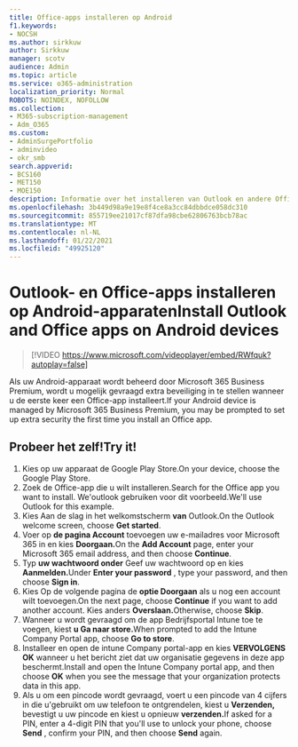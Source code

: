 ```yaml
---
title: Office-apps installeren op Android
f1.keywords:
- NOCSH
ms.author: sirkkuw
author: Sirkkuw
manager: scotv
audience: Admin
ms.topic: article
ms.service: o365-administration
localization_priority: Normal
ROBOTS: NOINDEX, NOFOLLOW
ms.collection:
- M365-subscription-management
- Adm_O365
ms.custom:
- AdminSurgePortfolio
- adminvideo
- okr_smb
search.appverid:
- BCS160
- MET150
- MOE150
description: Informatie over het installeren van Outlook en andere Office-apps op Android-apparaten.
ms.openlocfilehash: 3b449d98a9e19e8f4ce8a3cc84dbbdce058dc310
ms.sourcegitcommit: 855719ee21017cf87dfa98cbe62806763bcb78ac
ms.translationtype: MT
ms.contentlocale: nl-NL
ms.lasthandoff: 01/22/2021
ms.locfileid: "49925120"
---
```

# <a name="install-outlook-and-office-apps-on-android-devices"></a><span data-ttu-id="4dbb3-103">Outlook- en Office-apps installeren op Android-apparaten</span><span class="sxs-lookup"><span data-stu-id="4dbb3-103">Install Outlook and Office apps on Android devices</span></span>

> [!VIDEO https://www.microsoft.com/videoplayer/embed/RWfquk?autoplay=false]

<span data-ttu-id="4dbb3-104">Als uw Android-apparaat wordt beheerd door Microsoft 365 Business Premium, wordt u mogelijk gevraagd extra beveiliging in te stellen wanneer u de eerste keer een Office-app installeert.</span><span class="sxs-lookup"><span data-stu-id="4dbb3-104">If your Android device is managed by Microsoft 365 Business Premium, you may be prompted to set up extra security the first time you install an Office app.</span></span> 

## <a name="try-it"></a><span data-ttu-id="4dbb3-105">Probeer het zelf!</span><span class="sxs-lookup"><span data-stu-id="4dbb3-105">Try it!</span></span>

1. <span data-ttu-id="4dbb3-106">Kies op uw apparaat de Google Play Store.</span><span class="sxs-lookup"><span data-stu-id="4dbb3-106">On your device, choose the Google Play Store.</span></span>
2. <span data-ttu-id="4dbb3-107">Zoek de Office-app die u wilt installeren.</span><span class="sxs-lookup"><span data-stu-id="4dbb3-107">Search for the Office app you want to install.</span></span> <span data-ttu-id="4dbb3-108">We&#39;outlook gebruiken voor dit voorbeeld.</span><span class="sxs-lookup"><span data-stu-id="4dbb3-108">We&#39;ll use Outlook for this example.</span></span>
3. <span data-ttu-id="4dbb3-109">Kies Aan de slag in het welkomstscherm  **van** Outlook.</span><span class="sxs-lookup"><span data-stu-id="4dbb3-109">On the Outlook welcome screen, choose  **Get started**.</span></span>
4. <span data-ttu-id="4dbb3-110">Voer op **de pagina Account** toevoegen uw e-mailadres voor Microsoft 365 in en kies **Doorgaan.**</span><span class="sxs-lookup"><span data-stu-id="4dbb3-110">On the  **Add Account**  page, enter your Microsoft 365 email address, and then choose  **Continue**.</span></span>
5. <span data-ttu-id="4dbb3-111">Typ **uw wachtwoord onder** Geef uw wachtwoord op en kies **Aanmelden.**</span><span class="sxs-lookup"><span data-stu-id="4dbb3-111">Under  **Enter your password** , type your password, and then choose  **Sign in**.</span></span>
6. <span data-ttu-id="4dbb3-112">Kies Op de volgende pagina de  **optie Doorgaan**  als u nog een account wilt toevoegen.</span><span class="sxs-lookup"><span data-stu-id="4dbb3-112">On the next page, choose  **Continue**  if you want to add another account.</span></span> <span data-ttu-id="4dbb3-113">Kies anders **Overslaan.**</span><span class="sxs-lookup"><span data-stu-id="4dbb3-113">Otherwise, choose  **Skip**.</span></span>
7. <span data-ttu-id="4dbb3-114">Wanneer u wordt gevraagd om de app Bedrijfsportal Intune toe te voegen, kiest **u Ga naar store.**</span><span class="sxs-lookup"><span data-stu-id="4dbb3-114">When prompted to add the Intune Company Portal app, choose  **Go to store**.</span></span>
8. <span data-ttu-id="4dbb3-115">Installeer en open de intune Company portal-app en kies  **VERVOLGENS OK**  wanneer u het bericht ziet dat uw organisatie gegevens in deze app beschermt.</span><span class="sxs-lookup"><span data-stu-id="4dbb3-115">Install and open the Intune Company portal app, and then choose  **OK**  when you see the message that your organization protects data in this app.</span></span>
9. <span data-ttu-id="4dbb3-116">Als u om een pincode wordt gevraagd, voert u een pincode van 4 cijfers in die u&#39;gebruikt om uw telefoon te ontgrendelen, kiest u **Verzenden,** bevestigt u uw pincode en kiest u opnieuw **verzenden.**</span><span class="sxs-lookup"><span data-stu-id="4dbb3-116">If asked for a PIN, enter a 4-digit PIN that you&#39;ll use to unlock your phone, choose  **Send** , confirm your PIN, and then choose  **Send**  again.</span></span>